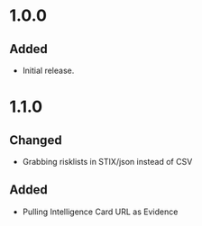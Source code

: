 # 1.0.0
## Added
- Initial release.
# 1.1.0
## Changed
- Grabbing risklists in STIX/json instead of CSV
## Added
- Pulling Intelligence Card URL as Evidence